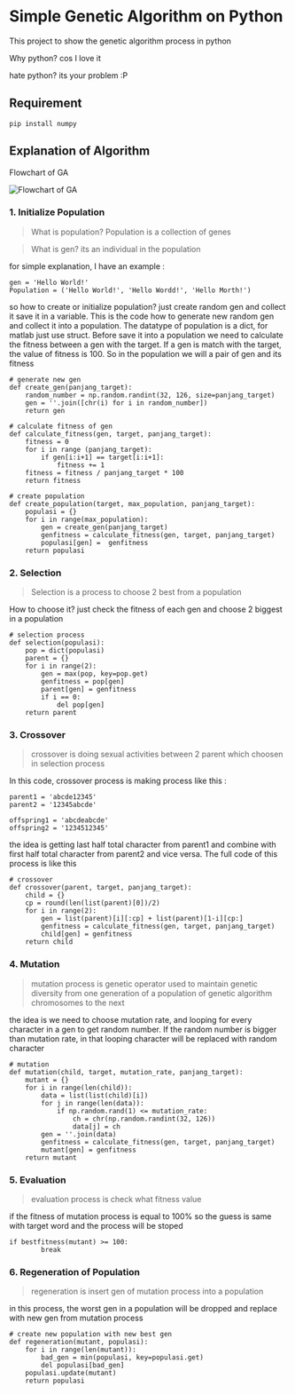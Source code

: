 # Simple Genetic Algorithm on Python
This project to show the genetic algorithm process in python

Why python? cos I love it

hate python? its your problem :P

## Requirement
```
pip install numpy
```

## Explanation of Algorithm
Flowchart of GA

![Flowchart of GA](https://cdn-images-1.medium.com/max/1600/1*HP8JVxlJtOv14rGLJfXEzA.png)

### 1. Initialize Population
> What is population? Population is a collection of genes

> What is gen? its an individual in the population

for simple explanation, I have an example :
``` 
gen = 'Hello World!'
Population = ('Hello World!', 'Hello Wordd!', 'Hello Morth!')
```
so how to create or initialize population? just create random gen and collect it save it in a variable. This is the code how to generate new random gen and collect it into a population. The datatype of population is a dict, for matlab just use struct. Before save it into a population we need to calculate the fitness between a gen with the target. If a gen is match with the target, the value of fitness is 100. So in the population we will a pair of gen and its fitness
```
# generate new gen
def create_gen(panjang_target):
    random_number = np.random.randint(32, 126, size=panjang_target)
    gen = ''.join([chr(i) for i in random_number])
    return gen

# calculate fitness of gen
def calculate_fitness(gen, target, panjang_target):
    fitness = 0
    for i in range (panjang_target):
        if gen[i:i+1] == target[i:i+1]:
            fitness += 1
    fitness = fitness / panjang_target * 100
    return fitness

# create population
def create_population(target, max_population, panjang_target):
    populasi = {}
    for i in range(max_population):
        gen = create_gen(panjang_target)
        genfitness = calculate_fitness(gen, target, panjang_target)
        populasi[gen] =  genfitness
    return populasi
```

### 2. Selection

> Selection is a process to choose 2 best from a population

How to choose it? just check the fitness of each gen and choose 2 biggest in a population

```
# selection process
def selection(populasi):
    pop = dict(populasi)
    parent = {}
    for i in range(2):
        gen = max(pop, key=pop.get)
        genfitness = pop[gen]
        parent[gen] = genfitness
        if i == 0:
            del pop[gen]
    return parent
```

### 3. Crossover

> crossover is doing sexual activities between 2 parent which choosen in selection process

In this code, crossover process is making process like this :
```
parent1 = 'abcde12345'
parent2 = '12345abcde'

offspring1 = 'abcdeabcde'
offspring2 = '1234512345'
```

the idea is getting last half total character from parent1 and combine with first half total character from parent2 and vice versa. The full code of this process is like this

```
# crossover
def crossover(parent, target, panjang_target):
    child = {}
    cp = round(len(list(parent)[0])/2)
    for i in range(2):
        gen = list(parent)[i][:cp] + list(parent)[1-i][cp:]
        genfitness = calculate_fitness(gen, target, panjang_target)
        child[gen] = genfitness
    return child
 ```

### 4. Mutation

> mutation process is genetic operator used to maintain genetic diversity from one generation of a population of genetic algorithm chromosomes to the next

the idea is we need to choose mutation rate, and looping for every character in a gen to get random number. If the random number is bigger than mutation rate, in that looping character will be replaced with random character

```
# mutation
def mutation(child, target, mutation_rate, panjang_target):
    mutant = {}
    for i in range(len(child)):     
        data = list(list(child)[i])
        for j in range(len(data)):
            if np.random.rand(1) <= mutation_rate:
                ch = chr(np.random.randint(32, 126))
                data[j] = ch
        gen = ''.join(data)
        genfitness = calculate_fitness(gen, target, panjang_target)
        mutant[gen] = genfitness
    return mutant
```

### 5. Evaluation

> evaluation process is check what fitness value

if the fitness of mutation process is equal to 100% so the guess is same with target word and the process will be stoped

```
if bestfitness(mutant) >= 100:
        break
```

### 6. Regeneration of Population

> regeneration is insert gen of mutation process into a population

in this process, the worst gen in a population will be dropped and replace with new gen from mutation process

```
# create new population with new best gen
def regeneration(mutant, populasi):
    for i in range(len(mutant)):
        bad_gen = min(populasi, key=populasi.get)
        del populasi[bad_gen]
    populasi.update(mutant)
    return populasi
```
